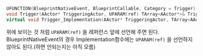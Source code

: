 
```cpp
UFUNCTION(BlueprintNativeEvent, BlueprintCallable, Category = Trigger)
void Trigger(AActor* TriggeringActor, UPARAM(ref) TArray<AActor*>& TriggerTargets);
virtual void Trigger_Implementation(AActor* TriggeringActor, TArray<AActor*>& TriggerTargets);
```
위에 보이는 것 처럼 `UPARAM(ref)` 을 레퍼런스 앞에 선언해 주면 된다. BlueprintNativeEvent의 경우 Implementation함수에는 `UPARAM(ref)` 을 선언하지 않아도 된다.(하면 안되는지는 아직 모름)